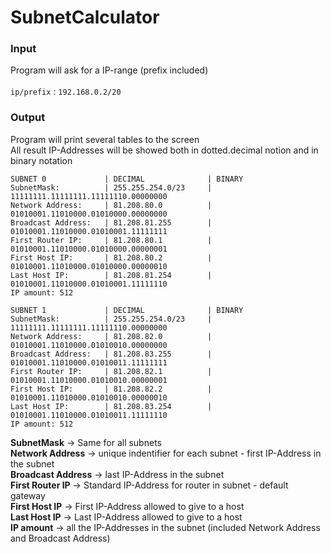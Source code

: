 # SubnetCalculator
### Input

Program will ask for a IP-range (prefix included)\
\
`ip/prefix` : `192.168.0.2/20`

### Output

Program will print several tables to the screen\
All result IP-Addresses will be showed both in dotted.decimal notion and in binary notation

```
SUBNET 0             | DECIMAL              | BINARY 
SubnetMask:          | 255.255.254.0/23     | 11111111.11111111.11111110.00000000
Network Address:     | 81.208.80.0          | 01010001.11010000.01010000.00000000
Broadcast Address:   | 81.208.81.255        | 01010001.11010000.01010001.11111111
First Router IP:     | 81.208.80.1          | 01010001.11010000.01010000.00000001
First Host IP:       | 81.208.80.2          | 01010001.11010000.01010000.00000010
Last Host IP:        | 81.208.81.254        | 01010001.11010000.01010001.11111110
IP amount: 512

SUBNET 1             | DECIMAL              | BINARY 
SubnetMask:          | 255.255.254.0/23     | 11111111.11111111.11111110.00000000
Network Address:     | 81.208.82.0          | 01010001.11010000.01010010.00000000
Broadcast Address:   | 81.208.83.255        | 01010001.11010000.01010011.11111111
First Router IP:     | 81.208.82.1          | 01010001.11010000.01010010.00000001
First Host IP:       | 81.208.82.2          | 01010001.11010000.01010010.00000010
Last Host IP:        | 81.208.83.254        | 01010001.11010000.01010011.11111110
IP amount: 512
```

**SubnetMask** -> Same for all subnets\
**Network Address** -> unique indentifier for each subnet - first IP-Address in the subnet\
**Broadcast Address** -> last IP-Address in the subnet\
**First Router IP** -> Standard IP-Address for router in subnet - default gateway\
**First Host IP** -> First IP-Address allowed to give to a host\
**Last Host IP** -> Last IP-Address allowed to give to a host\
**IP amount** -> all the IP-Addresses in the subnet (included Network Address and Broadcast Address)
